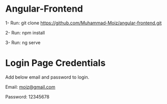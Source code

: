 # Angular-Frontend
1- Run: git clone https://github.com/Muhammad-Moiz/angular-frontend.git

2- Run: npm install

3- Run: ng serve


# Login Page Credentials
Add below email and password to login.

Email: moiz@gmail.com

Password: 12345678






